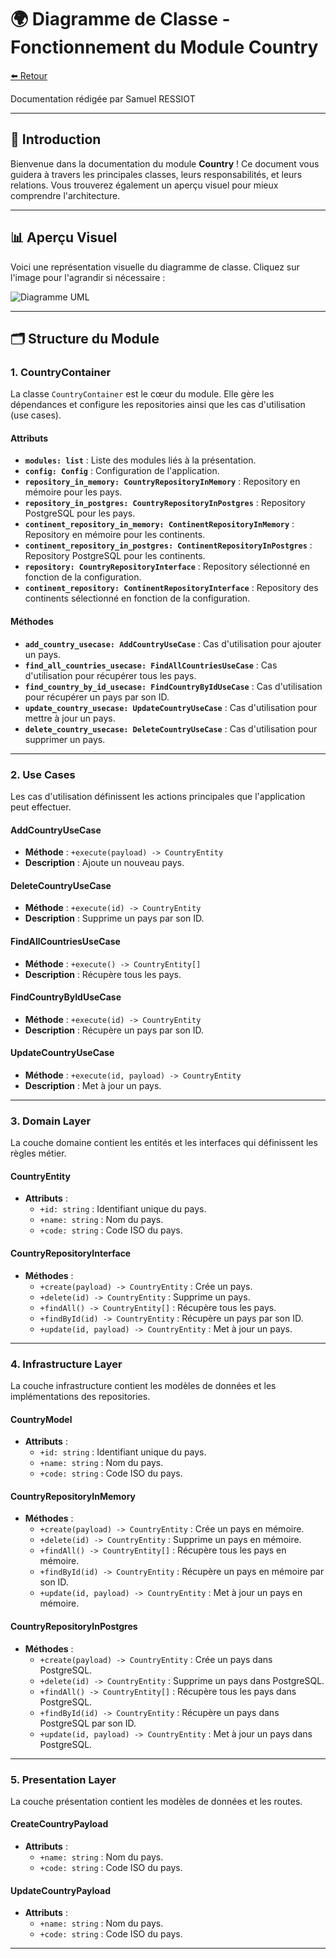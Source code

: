 # 🌍 Diagramme de Classe - Fonctionnement du Module Country

[⬅️ Retour](../../../../README.md)

Documentation rédigée par Samuel RESSIOT

---

## 📝 Introduction

Bienvenue dans la documentation du module **Country** ! Ce document vous guidera à travers les principales classes, leurs responsabilités, et leurs relations. Vous trouverez également un aperçu visuel pour mieux comprendre l'architecture.

---

## 📊 Aperçu Visuel

Voici une représentation visuelle du diagramme de classe. Cliquez sur l'image pour l'agrandir si nécessaire :

![Diagramme UML](img/CountryClassDiagram.svg)

---

## 🗂️ Structure du Module

### 1. **CountryContainer**

La classe `CountryContainer` est le cœur du module. Elle gère les dépendances et configure les repositories ainsi que les cas d'utilisation (use cases).

#### **Attributs**

- **`modules: list`** : Liste des modules liés à la présentation.
- **`config: Config`** : Configuration de l'application.
- **`repository_in_memory: CountryRepositoryInMemory`** : Repository en mémoire pour les pays.
- **`repository_in_postgres: CountryRepositoryInPostgres`** : Repository PostgreSQL pour les pays.
- **`continent_repository_in_memory: ContinentRepositoryInMemory`** : Repository en mémoire pour les continents.
- **`continent_repository_in_postgres: ContinentRepositoryInPostgres`** : Repository PostgreSQL pour les continents.
- **`repository: CountryRepositoryInterface`** : Repository sélectionné en fonction de la configuration.
- **`continent_repository: ContinentRepositoryInterface`** : Repository des continents sélectionné en fonction de la configuration.

#### **Méthodes**

- **`add_country_usecase: AddCountryUseCase`** : Cas d'utilisation pour ajouter un pays.
- **`find_all_countries_usecase: FindAllCountriesUseCase`** : Cas d'utilisation pour récupérer tous les pays.
- **`find_country_by_id_usecase: FindCountryByIdUseCase`** : Cas d'utilisation pour récupérer un pays par son ID.
- **`update_country_usecase: UpdateCountryUseCase`** : Cas d'utilisation pour mettre à jour un pays.
- **`delete_country_usecase: DeleteCountryUseCase`** : Cas d'utilisation pour supprimer un pays.

---

### 2. **Use Cases**

Les cas d'utilisation définissent les actions principales que l'application peut effectuer.

#### **AddCountryUseCase**

- **Méthode** : `+execute(payload) -> CountryEntity`
- **Description** : Ajoute un nouveau pays.

#### **DeleteCountryUseCase**

- **Méthode** : `+execute(id) -> CountryEntity`
- **Description** : Supprime un pays par son ID.

#### **FindAllCountriesUseCase**

- **Méthode** : `+execute() -> CountryEntity[]`
- **Description** : Récupère tous les pays.

#### **FindCountryByIdUseCase**

- **Méthode** : `+execute(id) -> CountryEntity`
- **Description** : Récupère un pays par son ID.

#### **UpdateCountryUseCase**

- **Méthode** : `+execute(id, payload) -> CountryEntity`
- **Description** : Met à jour un pays.

---

### 3. **Domain Layer**

La couche domaine contient les entités et les interfaces qui définissent les règles métier.

#### **CountryEntity**

- **Attributs** :
  - `+id: string` : Identifiant unique du pays.
  - `+name: string` : Nom du pays.
  - `+code: string` : Code ISO du pays.

#### **CountryRepositoryInterface**

- **Méthodes** :
  - `+create(payload) -> CountryEntity` : Crée un pays.
  - `+delete(id) -> CountryEntity` : Supprime un pays.
  - `+findAll() -> CountryEntity[]` : Récupère tous les pays.
  - `+findById(id) -> CountryEntity` : Récupère un pays par son ID.
  - `+update(id, payload) -> CountryEntity` : Met à jour un pays.

---

### 4. **Infrastructure Layer**

La couche infrastructure contient les modèles de données et les implémentations des repositories.

#### **CountryModel**

- **Attributs** :
  - `+id: string` : Identifiant unique du pays.
  - `+name: string` : Nom du pays.
  - `+code: string` : Code ISO du pays.

#### **CountryRepositoryInMemory**

- **Méthodes** :
  - `+create(payload) -> CountryEntity` : Crée un pays en mémoire.
  - `+delete(id) -> CountryEntity` : Supprime un pays en mémoire.
  - `+findAll() -> CountryEntity[]` : Récupère tous les pays en mémoire.
  - `+findById(id) -> CountryEntity` : Récupère un pays en mémoire par son ID.
  - `+update(id, payload) -> CountryEntity` : Met à jour un pays en mémoire.

#### **CountryRepositoryInPostgres**

- **Méthodes** :
  - `+create(payload) -> CountryEntity` : Crée un pays dans PostgreSQL.
  - `+delete(id) -> CountryEntity` : Supprime un pays dans PostgreSQL.
  - `+findAll() -> CountryEntity[]` : Récupère tous les pays dans PostgreSQL.
  - `+findById(id) -> CountryEntity` : Récupère un pays dans PostgreSQL par son ID.
  - `+update(id, payload) -> CountryEntity` : Met à jour un pays dans PostgreSQL.

---

### 5. **Presentation Layer**

La couche présentation contient les modèles de données et les routes.

#### **CreateCountryPayload**

- **Attributs** :
  - `+name: string` : Nom du pays.
  - `+code: string` : Code ISO du pays.

#### **UpdateCountryPayload**

- **Attributs** :
  - `+name: string` : Nom du pays.
  - `+code: string` : Code ISO du pays.

---

